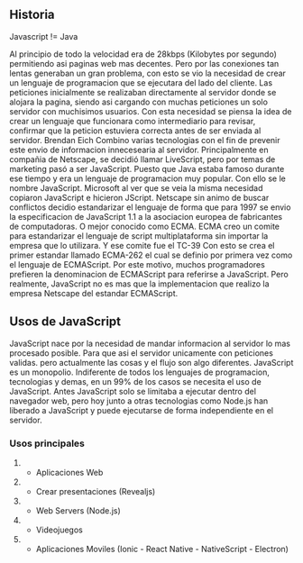 ## Historia

Javascript != Java

Al principio de todo la velocidad era de 28kbps (Kilobytes por segundo) permitiendo asi paginas web mas decentes.
Pero por las conexiones tan lentas generaban u[](https://open.spotify.com/user/7iopqktf8fcg2vtsmjqbi3zox/collection)n gran problema, con esto se vio la necesidad de crear un lenguaje de programacion que se ejecutara del lado del cliente.
Las peticiones inicialmente se realizaban directamente al servidor donde se alojara la pagina, siendo asi cargando con muchas peticiones un solo servidor con muchisimos usuarios.
Con esta necesidad se piensa la idea de crear un lenguaje que funcionara como intermediario para revisar, confirmar que la peticion estuviera correcta antes de ser enviada al servidor.
Brendan Eich
Combino varias tecnologias con el fin de prevenir este envio de informacion innecesearia al servidor.
Principalmente en compañia de Netscape, se decidió llamar LiveScript, pero por temas de marketing pasó a ser JavaScript.
Puesto que Java estaba famoso durante ese tiempo y era un lenguaje de programacion muy popular. Con ello se le nombre JavaScript.
Microsoft al ver que se veia la misma necesidad copiaron JavaScript e hicieron JScript.
Netscape sin animo de buscar conflictos decidio estandarizar el lenguaje de forma que para 1997 se envio la especificacion de JavaScript 1.1 a la asociacion europea de fabricantes de computadoras.
O mejor conocido como ECMA.
ECMA creo un comite para estandarizar el lenguaje de script multiplataforma sin importar la empresa que lo utilizara. Y ese comite fue el TC-39
Con esto se crea el primer estandar llamado ECMA-262 el cual se definio por primera vez como el lenguaje de ECMAScript.
Por este motivo, muchos programadores prefieren la denominacion de ECMAScript para referirse a JavaScript.
Pero realmente, JavaScript no es mas que la implementacion que realizo la empresa Netscape del estandar ECMAScript.


## Usos de JavaScript

JavaScript nace por la necesidad de mandar informacion al servidor lo mas procesado posible.
Para que asi el servidor unicamente con peticiones validas.
pero actualmente las cosas y el flujo son algo diferentes. JavaScript es un monopolio.
Indiferente de todos los lenguajes de programacion, tecnologias y demas, en un 99% de los casos se necesita el uso de JavaScript.
Antes JavaScript solo se limitaba a ejecutar dentro del navegador web, pero hoy junto a otras tecnologias como Node.js han liberado a JavaScript y puede ejecutarse de forma independiente en el servidor.

### Usos principales

1. - Aplicaciones Web
2. - Crear presentaciones (Revealjs)
3. - Web Servers (Node.js)
4. - Videojuegos
5. - Aplicaciones Moviles (Ionic - React Native - NativeScript - Electron)